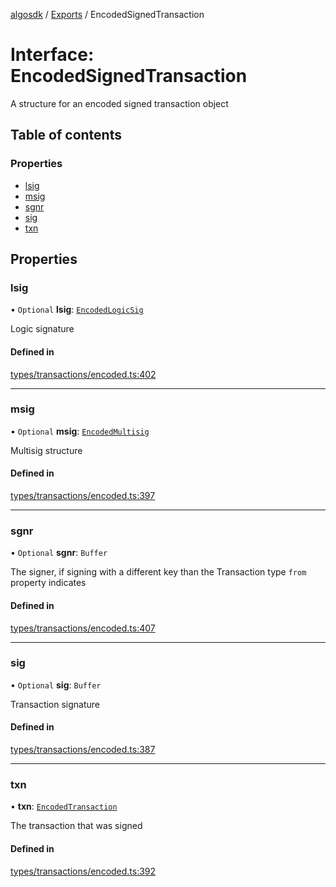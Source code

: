 [algosdk](../README.md) / [Exports](../modules.md) / EncodedSignedTransaction

# Interface: EncodedSignedTransaction

A structure for an encoded signed transaction object

## Table of contents

### Properties

- [lsig](EncodedSignedTransaction.md#lsig)
- [msig](EncodedSignedTransaction.md#msig)
- [sgnr](EncodedSignedTransaction.md#sgnr)
- [sig](EncodedSignedTransaction.md#sig)
- [txn](EncodedSignedTransaction.md#txn)

## Properties

### lsig

• `Optional` **lsig**: [`EncodedLogicSig`](EncodedLogicSig.md)

Logic signature

#### Defined in

[types/transactions/encoded.ts:402](https://github.com/algorand/js-algorand-sdk/blob/13a5d73/src/types/transactions/encoded.ts#L402)

___

### msig

• `Optional` **msig**: [`EncodedMultisig`](EncodedMultisig.md)

Multisig structure

#### Defined in

[types/transactions/encoded.ts:397](https://github.com/algorand/js-algorand-sdk/blob/13a5d73/src/types/transactions/encoded.ts#L397)

___

### sgnr

• `Optional` **sgnr**: `Buffer`

The signer, if signing with a different key than the Transaction type `from` property indicates

#### Defined in

[types/transactions/encoded.ts:407](https://github.com/algorand/js-algorand-sdk/blob/13a5d73/src/types/transactions/encoded.ts#L407)

___

### sig

• `Optional` **sig**: `Buffer`

Transaction signature

#### Defined in

[types/transactions/encoded.ts:387](https://github.com/algorand/js-algorand-sdk/blob/13a5d73/src/types/transactions/encoded.ts#L387)

___

### txn

• **txn**: [`EncodedTransaction`](EncodedTransaction.md)

The transaction that was signed

#### Defined in

[types/transactions/encoded.ts:392](https://github.com/algorand/js-algorand-sdk/blob/13a5d73/src/types/transactions/encoded.ts#L392)
